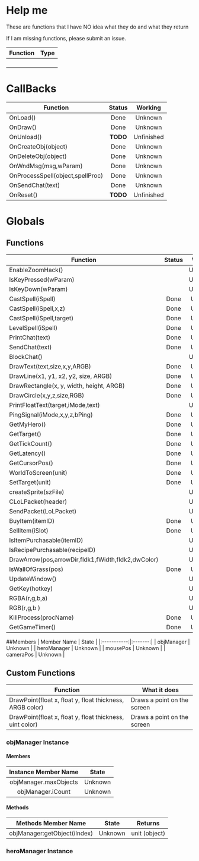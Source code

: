 # Help me
These are functions that I have NO idea what they do and what they return

If I am missing functions, please submit an issue.

| Function                         | Type |
|----------------------------------|:----:|
|                                  |      |
|                                  |      |
|                                  |      |
|                                  |      |

# CallBacks
| Function                         |  Status  | Working    |
| -------------------------------- |:--------:|:----------:|
| OnLoad()                         |Done      | Unknown    |
| OnDraw()                         |Done      | Unknown    |
| OnUnload()                       |**TODO**  | Unfinished |
| OnCreateObj(object)              |Done      | Unknown    |
| OnDeleteObj(object)              |Done      | Unknown    |
| OnWndMsg(msg,wParam)             |Done      | Unknown    |
| OnProcessSpell(object,spellProc) |Done      | Unknown    |
| OnSendChat(text)                 |Done      | Unknown    |
| OnReset()                        |**TODO**  | Unfinished |

# Globals
## Functions
| Function                                            |  Status  | Working    |
| --------------------------------------------------- |:--------:|:----------:|
| EnableZoomHack()                                    |          | Unfinished |
| IsKeyPressed(wParam)                                |          | Unfinished |
| IsKeyDown(wParam)                                   |          | Unfinished |
| CastSpell(iSpell)                                   |Done      |Unknown     |
| CastSpell(iSpell,x,z)                               |Done      |Unknown     |
| CastSpell(iSpell,target)                            |Done      |Unknown     |
| LevelSpell(iSpell)                                  |Done      |Unknown     |
| PrintChat(text)                                     |Done      |Unknown     |
| SendChat(text)                                      |Done      |Unknown     |
| BlockChat()                                         |          | Unfinished |
| DrawText(text,size,x,y,ARGB)                        |Done      |Unknown     |
| DrawLine(x1, y1, x2, y2, size, ARGB)                |Done      |Unknown     |
| DrawRectangle(x, y, width, height, ARGB)            |Done      |Unknown     |
| DrawCircle(x,y,z,size,RGB)                          |Done      |Unknown     |
| PrintFloatText(target,iMode,text)                   |          | Unfinished |
| PingSignal(iMode,x,y,z,bPing)                       |Done      |Unknown     |
| GetMyHero()                                         |Done      |Unknown     |
| GetTarget()                                         |Done      |Unknown     |
| GetTickCount()                                      |Done      |Unknown     |
| GetLatency()                                        |Done      |Unknown     |
| GetCursorPos()                                      |Done      |Unknown     |
| WorldToScreen(unit)                                 |Done      |Unknown     |
| SetTarget(unit)                                     |Done      |Unknown     |
| createSprite(szFile)                                |          | Unfinished |
| CLoLPacket(header)                                  |          | Unfinished |
| SendPacket(LoLPacket)                               |          | Unfinished |
| BuyItem(itemID)                                     |Done      |Unknown     |
| SellItem(iSlot)                                     |Done      |Unknown     |
| IsItemPurchasable(itemID)                           |          | Unfinished |
| IsRecipePurchasable(recipeID)                       |          | Unfinished |
| DrawArrow(pos,arrowDir,fIdk1,fWidth,fIdk2,dwColor)  |          | Unfinished |
| IsWallOfGrass(pos)                                  |Done      |Unknown     |
| UpdateWindow()                                      |          | Unfinished |
| GetKey(hotkey)                                      |          | Unfinished |
| RGBA(r,g,b,a)                                       |          | Unfinished |
| RGB(r,g,b )                                         |          | Unfinished |
| KillProcess(procName)                               |Done      |Unknown     |
| GetGameTimer()                                      |Done      |Unknown     |

<!--|                                                     |          |            |-->
##Members
| Member Name |  State  |
|:-----------:|:-------:|
| objManager  | Unknown |
| heroManager | Unknown |
| mousePos    | Unknown |
| cameraPos   | Unknown |

## Custom Functions
| Function                                                 | What it does                |
| -------------------------------------------------------- | ----------------------------|
| DrawPoint(float x, float y, float thickness, ARGB color) | Draws a point on the screen |
| DrawPoint(float x, float y, float thickness, uint color) | Draws a point on the screen |

### objManager Instance
#### Members
| Instance Member Name |  State  |
|:--------------------:|:-------:|
|objManager.maxObjects | Unknown |
|objManager.iCount     | Unknown |

#### Methods
| Methods Member Name         |  State  | Returns     |
|:---------------------------:|:-------:|:-----------:|
|objManager:getObject(iIndex) | Unknown |unit (object)|

### heroManager Instance
